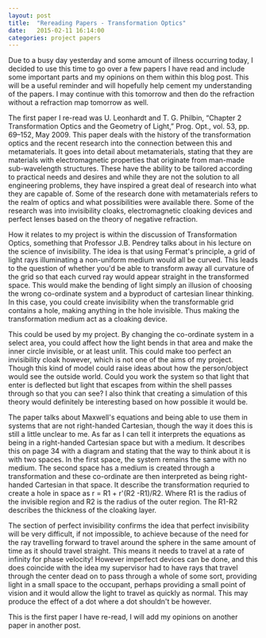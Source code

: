 ```yaml
---
layout: post
title:  "Rereading Papers - Transformation Optics"
date:   2015-02-11 16:14:00
categories: project papers
---
```


Due to a busy day yesterday and some amount of illness occurring today, I decided to use this time to go over a few papers I have read and include some important parts and my opinions on them within this blog post. This will be a useful reminder and will hopefully help cement my understanding of the papers.
I may continue with this tomorrow and then do the refraction without a refraction map tomorrow as well.

The first paper I re-read was U. Leonhardt and T. G. Philbin, “Chapter 2 Transformation Optics and the Geometry of Light,” Prog. Opt., vol. 53, pp. 69–152, May 2009. This paper deals with the history of the transformation optics and the recent research into the connection between this and metamaterials. It goes into detail about metamaterials, stating that they are materials with electromagnetic properties that originate from man-made sub-wavelength structures. These have the ability to be tailored according to practical needs and desires and while they are not the solution to all engineering problems, they have inspired a great deal of research into what they are capable of. Some of the research done with metamaterials refers to the realm of optics and what possibilities were available there. Some of the research was into invisibility cloaks, electromagnetic cloaking devices and perfect lenses based on the theory of negative refraction.

How it relates to my project is within the discussion of Transformation Optics, something that Professor J.B. Pendrey talks about in his lecture on the science of invisibility. The idea is that using Fermat's principle, a grid of light rays illuminating a non-uniform medium would all be curved. This leads to the question of whether you'd be able to transform away all curvature of the grid so that each curved ray would appear straight in the transformed space. This would make the bending of light simply an illusion of choosing the wrong co-ordinate system and a byproduct of cartesian linear thinking. In this case, you could create invisibility when the transformable grid contains a hole, making anything in the hole invisible. Thus making the transformation medium act as a cloaking device.

This could be used by my project. By changing the co-ordinate system in a select area, you could affect how the light bends in that area and make the inner circle invisible, or at least unlit. This could make too perfect an invisibility cloak however, which is not one of the aims of my project. Though this kind of model could raise ideas about how the person/object would see the outside world. Could you work the system so that light that enter is deflected but light that escapes from within the shell passes through so that you can see? I also think that creating a simulation of this theory would definitely be interesting based on how possible it would be.

The paper talks about Maxwell's equations and being able to use them in systems that are not right-handed Cartesian, though the way it does this is still a little unclear to me. As far as I can tell it interprets the equations as being in a right-handed Cartesian space but with a medium. It describes this on page 34 with a diagram and stating that the way to think about it is with two spaces. In the first space, the system remains the same with no medium. The second space has a medium is created through a transformation and these co-ordinate are then interpreted as being right-handed Cartesian in that space. It describe the transformation requried to create a hole in space as r = R1 + r'(R2 -R1)/R2. Where R1 is the radius of the invisible region and R2 is the radius of the outer region. The R1-R2 describes the thickness of the cloaking layer.

The section of perfect invisibility confirms the idea that perfect invisibility will be very difficult, if not impossible, to achieve because of the need for the ray travelling forward to travel around the sphere in the same amount of time as it should travel straight. This means it needs to travel at a rate of infinity for phase velocity! However imperfect devices can be done, and this does coincide with the idea my supervisor had to have rays that travel through the center dead on to pass through a whole of some sort, providing light in a small space to the occupant, perhaps providing a small point of vision and it would allow the light to travel as quickly as normal. This may produce the effect of a dot where a dot shouldn't be however.

This is the first paper I have re-read, I will add my opinions on another paper in another post.
